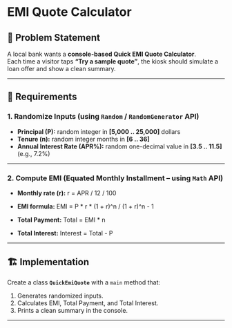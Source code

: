 # EMI Quote Calculator

## 📌 Problem Statement
A local bank wants a **console-based Quick EMI Quote Calculator**.  
Each time a visitor taps **“Try a sample quote”**, the kiosk should simulate a loan offer and show a clean summary.

---

## 🎯 Requirements

### 1. Randomize Inputs (using `Random` / `RandomGenerator` API)
- **Principal (P):** random integer in **[5,000 .. 25,000]** dollars  
- **Tenure (n):** random integer months in **[6 .. 36]**  
- **Annual Interest Rate (APR%):** random one-decimal value in **[3.5 .. 11.5]** (e.g., 7.2%)  

---

### 2. Compute EMI (Equated Monthly Installment – using `Math` API)
- **Monthly rate (r):**
  r = APR / 12 / 100

- **EMI formula:**
  EMI = P * r * (1 + r)^n / (1 + r)^n - 1
  

- **Total Payment:**
  Total = EMI * n

- **Total Interest:**
  Interest = Total - P
---

## 🏗️ Implementation
Create a class **`QuickEmiQuote`** with a `main` method that:
1. Generates randomized inputs.  
2. Calculates EMI, Total Payment, and Total Interest.  
3. Prints a clean summary in the console.

---
